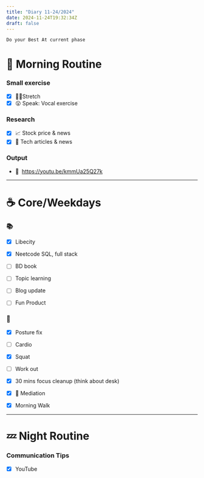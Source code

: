 ```yaml
---
title: "Diary 11-24/2024"  
date: 2024-11-24T19:32:34Z
draft: false
---
```



```tsx
Do your Best At current phase
```

# 🍳 Morning Routine

### Small exercise

- [x]  🧎‍♀️Stretch
- [x]  😮 Speak: Vocal exercise

### Research

- [x]  📈 Stock price & news
- [x]  👾 Tech articles & news

### Output

- 🎥  https://youtu.be/kmmUa25Q27k

---

# ☕ Core/Weekdays

### 📚

- [x]  Libecity
- [x]  Neetcode SQL, full stack
- [ ]  BD  book

- [ ]  Topic learning
- [ ]  Blog update
- [ ]  Fun Product

### 💪

- [x]  Posture fix
- [ ]  Cardio
- [x]  Squat
- [ ]  Work out

- [x]  30 mins focus cleanup (think about desk)
- [x]  🧘 Mediation
- [x]  Morning Walk

---

# 💤 Night Routine

### Communication Tips

- [x]  YouTube